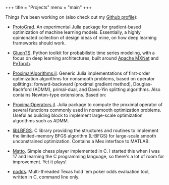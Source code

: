 +++
title = "Projects"
menu = "main"
+++

Things I've been working on (also check out my [Github profile](https://github.com/lostella)):

* [ProtoGrad](https://github.com/lostella/ProtoGrad.jl). An experimental Julia package for gradient-based optimization of machine learning models.
Essentially, a highly opinionated collection of design ideas of mine, on how deep learning frameworks should work.

* [GluonTS](https://github.com/awslabs/gluon-ts). Python toolkit for probabilistic time series modeling, with a focus on deep learning architectures, built around [Apache MXNet](https://mxnet.incubator.apache.org/) and [PyTorch](https://pytorch.org/).

* [ProximalAlgorithms.jl](https://github.com/kul-forbes/ProximalAlgorithms.jl). Generic Julia implementations of first-order optimization algorithms for nonsmooth problems, based on operator splittings: forward-backward (proximal gradient method), Douglas-Rachford (ADMM), primal-dual, and Davis-Yin splitting algorithms. Also contains Newton-type extensions. Based on:

* [ProximalOperators.jl](https://github.com/kul-forbes/ProximalOperators.jl). Julia package to compute the proximal operator of several functions commonly used in nonsmooth optimization problems. Useful as building block to implement large-scale optimization algorithms such as ADMM.

* [libLBFGS](http://github.com/lostella/libLBFGS/). C library providing the structures and routines to implement the
limited-memory BFGS algorithm (L-BFGS) for large-scale smooth unconstrained
optimization. Contains a Mex interface to MATLAB.

* [Matto](http://github.com/lostella/matto/). Simple chess player implemented in C. I started this when I was 17
and learning the C programming language, so there's a lot of room for
improvement. Yet it plays!

* [podds](http://github.com/lostella/podds/). Multi-threaded Texas hold 'em poker odds evaluation tool, written in C, command line only.
